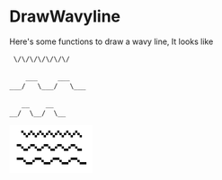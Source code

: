 # DrawWavyline
Here's some functions to draw a wavy line, It looks like
```
 \/\/\/\/\/\/\/

    ___     ___
___/   \___/   \___

   __    __
__/  \__/  \__
```
![example](https://github.com/kacarton/DrawWavyline/blob/main/demo.png?raw=true)
